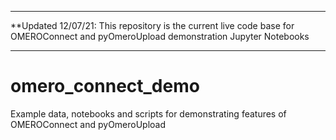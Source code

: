 ******************************************************************************
**Updated 12/07/21: This repository is the current live code base for OMEROConnect and
pyOmeroUpload demonstration Jupyter Notebooks
******************************************************************************

# omero_connect_demo
Example data, notebooks and scripts for demonstrating features of OMEROConnect and pyOmeroUpload
